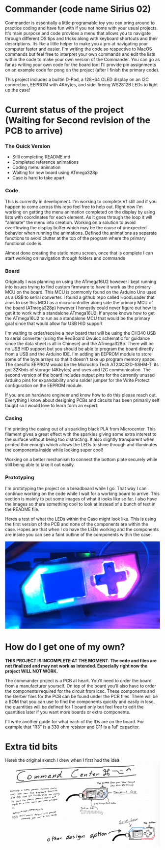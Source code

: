 # Commander (code name Sirius 02)
Commander is essentially a little programable toy you can bring around to practice coding and have fun with if you not home with your usual projects. It's main purpose and code provides a menu that allows you to navigate through different OS tips and tricks along with keyboard shortcuts and their descriptions. Its like a little helper to make you a pro at navigating your computer faster and easier. I'm writing the code so respective to MacOS commands but feel free to interpret your own commands and edit the lists within the code to make your own version of the Commander. You can go as far as writing your own code for the board too! I'll provide pin assignments on an example code for pong on the project (after I finish the primary code). 

This project includes a builtin D-Pad, a 128*64 OLED display on an I2C connection, EEPROM with 4Kbytes, and side-fireing WS2812B LEDs to light up the case!

# Current status of the project (Waiting for Second revision of the PCB to arrive)

### The Quick Version
- Still completing README.md
- Completed reference animations
- Coding menu animation
- Waiting for new board using ATmega328p
- Case is hard to take apart

### Code
This is currently in development. I'm working to complete V1 still and if you happen to come across this repo feel free to help out. Right now I'm working on getting the menu animation completed on the display by using lists with coordinates for each element. As it goes through the loop it will "animate" the menu into creation. Working on a solution to avoid overflowing the display buffer which may be the cause of unexpected behavior when running the animations. Defined the animations as separate functions to avoid clutter at the top of the program where the primary functional code is.

Almost done creating the static menu screen, once that is complete I can start working on navigation through folders and commands

### Board
Originally I was planning on using the ATmega16U2 however I kept running into issues trying to find custom firmware to have it work as the primary MCU on the board. This MCU is commonly found on the Arduino Uno used as a USB to serial converter. I found a github repo called HoodLoader that aims to use this MCU as a microcontroller along side the primary MCU of the board (ATmega328p) however I honestly could never figure out how to get it to work with a standalone ATmega16U2. If anyone knows how to get the ATmega16U2 to run as a standalone MCU that would be the primary goal since that would allow for USB HID support

I'm waiting to order/receive a new board that will be using the CH340 USB to serial converter (using the RedBoard Qwuicc schematic for guidance since the data sheet is all in Chinese) and the ATmega328p. There will be no USB HID support but you should be able to program the board directly from a USB and the Arduino IDE. I'm adding an EEPROM module to store some of the byte arrays so that it doesn't take up program memory space. The specific EEPROM would be the Microchip Tech AT24C32D-SSHM-T, its got 32Kbits of storage (4Kbytes) and uses and I2C communication. The second version of the board includes output pins for the currently unused Arduino pins for expandability and a solder jumper for the Write Protect configuration on the EEPROM module.

If you are an hardware engineer and know how to do this please reach out. Everything I know about designing PCBs and circuits has been primarily self taught so I would love to learn form an expert. 

### Casing
I'm printing the casing out of a sparkling black PLA from Microcenter. This filament gives a great effect with the sparkles giving some extra interest to the surface without being too distracting. It also slightly transparent when printed thin enough which allows the LEDs to shine through and illuminates the components inside while looking super cool! 

Working on a better mechanism to connect the bottom plate securely while still being able to take it out easily. 

### Prototyping
I'm prototyping the project on a breadboard while I go. That way I can continue working on the code while I wait for a working board to arrive. This section is mainly to put some images of what it looks like so far. I also have the images so there something cool to look at instead of a bunch of text in the README file. 

Heres a test of what the LEDs within the Case might look like. This is using the first version of the PCB and none of the components are within the case. Hopes are that when I do have the LEDs working and the components are inside you can see a faint outline of the components within the case.

![Test of colors in the Case](/Images/WorkingLEDs.jpeg)

# How do I get one of my own?
**THIS PROJECT IS INCOMPLETE AT THE MOMENT. The code and files are not finalized and may not work as intended. Especially right now the project WILL NOT WORK.**

The commander project is a PCB at heart. You'll need to order the board from a manufacturer yourself. On top of the board you'll also have to order the components required for the circuit from lcsc. These components and the Gerber files for the PCB can be found under the PCB files. There will be a BOM that you can use to find the components quickly and easily in lcsc, the quantities will be defined for 1 board only but feel free to edit the quantities later if you want more boards or extra components.

I'll write another guide for what each of the IDs are on the board. For example that "R3" is a 330 ohm resistor and C11 is a 1uF capacitor. 

# Extra tid bits
Heres the original sketch I drew when I first had the idea
![Test of colors in the Case](/Images/Idea_sketch.jpeg)

